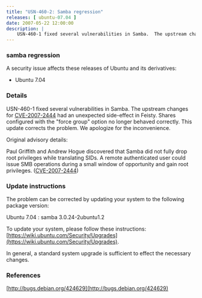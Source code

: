 ```yaml
---
title: "USN-460-2: Samba regression"
releases: [ ubuntu-07.04 ]
date: 2007-05-22 12:00:00
description: |
    USN-460-1 fixed several vulnerabilities in Samba.  The upstream changes  for [CVE-2007-2444](http://people.ubuntu.com/~ubuntu-security/cve/CVE-2007-2444) had an unexpected side-effect in Feisty.  Shares  configured with the &quot;force group&quot; option no longer behaved correctly.   This update corrects the problem.  We apologize for the inconvenience.
--- 
```

 
### samba regression

A security issue affects these releases of Ubuntu and its derivatives:

* Ubuntu 7.04

### Details

USN-460-1 fixed several vulnerabilities in Samba. The upstream changes for [CVE-2007-2444](http://people.ubuntu.com/~ubuntu-security/cve/CVE-2007-2444) had an unexpected side-effect in Feisty. Shares configured with the &quot;force group&quot; option no longer behaved correctly. This update corrects the problem. We apologize for the inconvenience.

Original advisory details:

 Paul Griffith and Andrew Hogue discovered that Samba did not fully drop root privileges while translating SIDs. A remote authenticated user could issue SMB operations during a small window of opportunity and gain root privileges. ([CVE-2007-2444](http://people.ubuntu.com/~ubuntu-security/cve/CVE-2007-2444))

### Update instructions

The problem can be corrected by updating your system to the following package version:

Ubuntu 7.04
 : samba <span>3.0.24-2ubuntu1.2</span>

To update your system, please follow these instructions: [https://wiki.ubuntu.com/Security/Upgrades](https://wiki.ubuntu.com/Security/Upgrades).

In general, a standard system upgrade is sufficient to effect the necessary changes.

### References

 [http://bugs.debian.org/424629](http://bugs.debian.org/424629)
 
